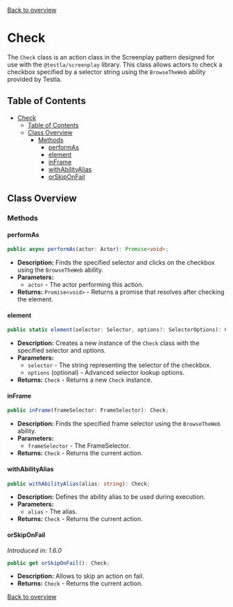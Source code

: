 [Back to overview](../../screenplay_elements.md)

# Check

The `Check` class is an action class in the Screenplay pattern designed for use with the `@testla/screenplay` library. This class allows actors to check a checkbox specified by a selector string using the `BrowseTheWeb` ability provided by Testla.

## Table of Contents

- [Check](#check)
  - [Table of Contents](#table-of-contents)
  - [Class Overview](#class-overview)
    - [Methods](#methods)
      - [performAs](#performas)
      - [element](#element)
      - [inFrame](#inframe)
      - [withAbilityAlias](#withabilityalias)
      - [orSkipOnFail](#orskiponfail)

## Class Overview

### Methods

#### performAs

```typescript
public async performAs(actor: Actor): Promise<void>;
```

- **Description:** Finds the specified selector and clicks on the checkbox using the `BrowseTheWeb` ability.
- **Parameters:**
  - `actor` - The actor performing this action.
- **Returns:** `Promise<void>` - Returns a promise that resolves after checking the element.

#### element

```typescript
public static element(selector: Selector, options?: SelectorOptions): Check;
```

- **Description:** Creates a new instance of the `Check` class with the specified selector and options.
- **Parameters:**
  - `selector` - The string representing the selector of the checkbox.
  - `options` (optional) - Advanced selector lookup options.
- **Returns:** `Check` - Returns a new `Check` instance.

#### inFrame

```typescript
public inFrame(frameSelector: FrameSelector): Check;
```

- **Description:** Finds the specified frame selector using the `BrowseTheWeb` ability.
- **Parameters:**
  - `frameSelector` - The FrameSelector.
- **Returns:** `Check` - Returns the current action.

#### withAbilityAlias

```typescript
public withAbilityAlias(alias: string): Check;
```

- **Description:** Defines the ability alias to be used during execution.
- **Parameters:**
  - `alias` - The alias.
- **Returns:** `Check` - Returns the current action.

#### orSkipOnFail

*Introduced in: 1.6.0*

```typescript
public get orSkipOnFail(): Check;
```

- **Description:** Allows to skip an action on fail.
- **Returns:** `Check` - Returns the current action.

[Back to overview](../../screenplay_elements.md)